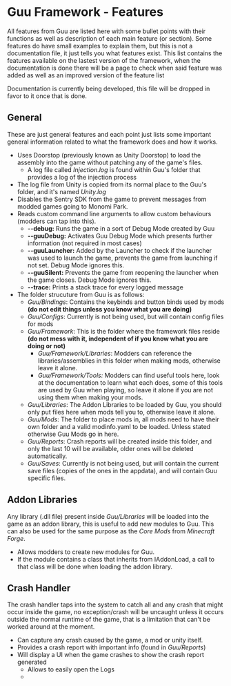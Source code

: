 # Guu Framework - Features
All features from Guu are listed here with some bullet points with their functions as well as description of each main feature (or section). Some features do have small examples to explain them, but this is not a documentation file, it just tells you what features exist. This list contains the features available on the lastest version of the framework, when the documentation is done there will be a page to check when said feature was added as well as an improved version of the feature list

Documentation is currently being developed, this file will be dropped in favor to it once that is done.

## General
These are just general features and each point just lists some important general information related to what the framework does and how it works.

- Uses Doorstop (previously known as Unity Doorstop) to load the assembly into the game without patching any of the game's files. 
  - A log file called *Injection.log* is found within Guu's folder that provides a log of the injection process
- The log file from Unity is copied from its normal place to the Guu's folder, and it's named *Unity.log*
- Disables the Sentry SDK from the game to prevent messages from modded games going to Monomi Park.
- Reads custom command line arguments to allow custom behaviours (modders can tap into this).
  - **--debug:** Runs the game in a sort of Debug Mode created by Guu
  - **--guuDebug:** Activates Guu Debug Mode which presents further information (not required in most cases)
  - **--guuLauncher:** Added by the Launcher to check if the launcher was used to launch the game, prevents the game from launching if not set. Debug Mode ignores this.
  - **--guuSilent:** Prevents the game from reopening the launcher when the game closes. Debug Mode ignores this.
  - **--trace:** Prints a stack trace for every logged message
- The folder strucuture from Guu is as follows:
  - *Guu/Bindings*: Contains the keybinds and button binds used by mods **(do not edit things unless you know what you are doing)**
  - *Guu/Configs*: Currently is not being used, but will contain config files for mods
  - *Guu/Framework*: This is the folder where the framework files reside **(do not mess with it, independent of if you know what you are doing or not)**
    - *Guu/Framework/Libraries*: Modders can reference the libraries/assemblies in this folder when making mods, otherwise leave it alone.
    - *Guu/Framework/Tools:* Modders can find useful tools here, look at the documentation to learn what each does, some of this tools are used by Guu when playing, so leave it alone if you are not using them when making your mods.
  - *Guu/Libraries*: The Addon Libraries to be loaded by Guu, you should only put files here when mods tell you to, otherwise leave it alone.
  - *Guu/Mods*: The folder to place mods in, all mods need to have their own folder and a valid modinfo.yaml to be loaded. Unless stated otherwise Guu Mods go in here.
  - *Guu/Reports*: Crash reports will be created inside this folder, and only the last 10 will be available, older ones will be deleted automatically.
  - *Guu/Saves*: Currently is not being used, but will contain the current save files (copies of the ones in the appdata), and will contain Guu specific files.
  
## Addon Libraries
Any library (.dll file) present inside *Guu/Libraries* will be loaded into the game as an addon library, this is useful to add new modules to Guu. This can also be used for the same purpose as the *Core Mods* from *Minecraft Forge*.

- Allows modders to create new modules for Guu.
- If the module contains a class that inherits from IAddonLoad, a call to that class will be done when loading the addon library.

## Crash Handler
The crash handler taps into the system to catch all and any crash that might occur inside the game, no exception/crash will be uncaught unless it occurs outside the normal runtime of the game, that is a limitation that can't be worked around at the moment.

- Can capture any crash caused by the game, a mod or unity itself.
- Provides a crash report with important info (found in *Guu/Reports*)
- Will display a UI when the game crashes to show the crash report generated
  - Allows to easily open the Logs
  - 
